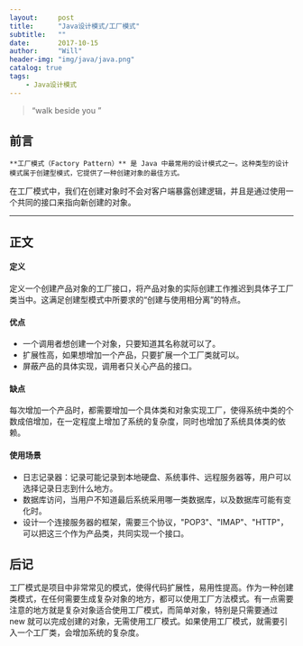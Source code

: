 ```yaml
---
layout:     post
title:      "Java设计模式/工厂模式"
subtitle:   ""
date:       2017-10-15
author:     "Will"
header-img: "img/java/java.png"
catalog: true
tags:
    - Java设计模式
---
```


> “walk beside you ”

## 前言

    **工厂模式（Factory Pattern）** 是 Java 中最常用的设计模式之一。这种类型的设计模式属于创建型模式，它提供了一种创建对象的最佳方式。
在工厂模式中，我们在创建对象时不会对客户端暴露创建逻辑，并且是通过使用一个共同的接口来指向新创建的对象。

---

## 正文

#### 定义

定义一个创建产品对象的工厂接口，将产品对象的实际创建工作推迟到具体子工厂类当中。这满足创建型模式中所要求的“创建与使用相分离”的特点。

#### 优点

* 一个调用者想创建一个对象，只要知道其名称就可以了。
* 扩展性高，如果想增加一个产品，只要扩展一个工厂类就可以。
* 屏蔽产品的具体实现，调用者只关心产品的接口。

#### 缺点

 每次增加一个产品时，都需要增加一个具体类和对象实现工厂，使得系统中类的个数成倍增加，在一定程度上增加了系统的复杂度，同时也增加了系统具体类的依赖。

#### 使用场景

* 日志记录器：记录可能记录到本地硬盘、系统事件、远程服务器等，用户可以选择记录日志到什么地方。 
* 数据库访问，当用户不知道最后系统采用哪一类数据库，以及数据库可能有变化时。
* 设计一个连接服务器的框架，需要三个协议，"POP3"、"IMAP"、"HTTP"，可以把这三个作为产品类，共同实现一个接口。

## 后记

工厂模式是项目中非常常见的模式，使得代码扩展性，易用性提高。作为一种创建类模式，在任何需要生成复杂对象的地方，都可以使用工厂方法模式。有一点需要注意的地方就是复杂对象适合使用工厂模式，而简单对象，特别是只需要通过 new 就可以完成创建的对象，无需使用工厂模式。如果使用工厂模式，就需要引入一个工厂类，会增加系统的复杂度。

